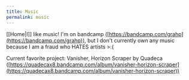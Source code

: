 ```yaml
---
title: Music
permalink: music
---
```


[[Home|I]] like music! I'm on bandcamp ([https://bandcamp.com/grahp](https://bandcamp.com/grahp)), but I don't currently own any music because I am a fraud who HATES artists >:(

Current favorite project: Vanisher, Horizon Scraper by Quadeca ([https://quadecax8.bandcamp.com/album/vanisher-horizon-scraper](https://quadecax8.bandcamp.com/album/vanisher-horizon-scraper))
